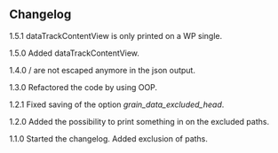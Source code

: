 ## Changelog

1.5.1 dataTrackContentView is only printed on a WP single.

1.5.0 Added dataTrackContentView.

1.4.0 / are not escaped anymore in the json output.

1.3.0 Refactored the code by using OOP.

1.2.1 Fixed saving of the option *grain_data_excluded_head*.

1.2.0 Added the possibility to print something in <head> on the excluded paths.

1.1.0 Started the changelog. Added exclusion of paths.
